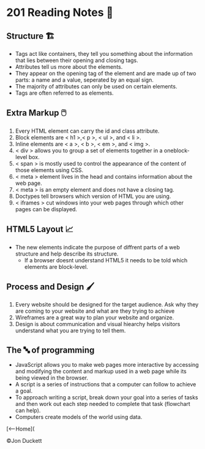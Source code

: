 # 201 Reading Notes 📖

## Structure 🏗️
- Tags act like containers, they tell you something about the information that lies between their opening and closing tags.
- Attributes tell us more about the elements.
- They appear on the opening tag of the element and are made up of two parts: a name and a value, seperated by an equal sign.
- The majority of attributes can only be used on certain elements.
- Tags are often referred to as elements.
## Extra Markup 🖱️
1. Every HTML element can carry the id and class attribute.
2. Block elements are < h1 >,< p >, < ul >, and < li >.
3. Inline elements are < a >, < b >, < em >, and < img >.
4. < div > allows you to group a set of elements together in a oneblock-level box.
5. < span > is mostly used to control the appearance of the content of those elements using CSS.
6. < meta > element lives in the head and contains information about the web page.
7. < meta > is an empty element and does not have a closing tag.
8. Doctypes tell browsers which version of HTML you are using.
9. < iframes > cut windows into your web pages through which other pages can be displayed.
## HTML5 Layout 📈
- The new elements indicate the purpose of diffrent parts of a web structure and help describe its structure.
  - If a browser doesnt understand HTML5 it needs to be told which elements are block-level.
## Process and Design 🖌️
1. Every website should be designed for the target audience. Ask why they are coming to your website and what are they trying to achieve
2. Wireframes are a great way to plan your website and organize.
3. Design is about communication and visual hiearchy helps visitors understand what you are trying to tell them.
## The 🔤 of programming
- JavaScript allows you to make web pages more interactive by accessing and modifying the content and markup used in a web page while its being viewed in the browser.
- A script is a series of instructions that a computer can follow to achieve a goal.
- To approach writing a script, break down your goal into a series of tasks and then work out each step needed to complete that task (flowchart can help).
- Computers create models of the world using data.

[<--Home](

©️Jon Duckett
